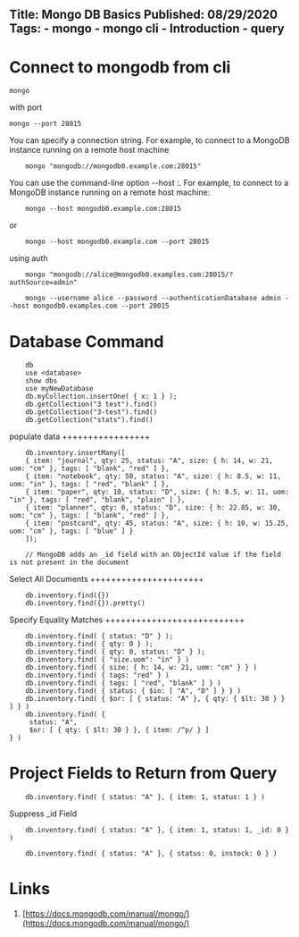 Title: Mongo DB Basics
Published: 08/29/2020
Tags:
    - mongo
    - mongo cli
    - Introduction
    - query
---

Connect to mongodb from cli
======================================

```mongo```

with port

```mongo --port 28015```

You can specify a connection string. For example, to connect to a MongoDB instance running on a remote host machine

```
    mongo "mongodb://mongodb0.example.com:28015"
```

You can use the command-line option --host <host>:<port>. For example, to connect to a MongoDB instance running on a remote host machine:

```
    mongo --host mongodb0.example.com:28015
```

or

```
    mongo --host mongodb0.example.com --port 28015
```

using auth

```
    mongo "mongodb://alice@mongodb0.examples.com:28015/?authSource=admin"
```

```
    mongo --username alice --password --authenticationDatabase admin --host mongodb0.examples.com --port 28015
```

Database Command
===================
```
    db
    use <database>
    show dbs
    use myNewDatabase
    db.myCollection.insertOne( { x: 1 } );
    db.getCollection("3 test").find()
    db.getCollection("3-test").find()
    db.getCollection("stats").find()
```

populate data
+++++++++++++++++
```
    db.inventory.insertMany([
    { item: "journal", qty: 25, status: "A", size: { h: 14, w: 21, uom: "cm" }, tags: [ "blank", "red" ] },
    { item: "notebook", qty: 50, status: "A", size: { h: 8.5, w: 11, uom: "in" }, tags: [ "red", "blank" ] },
    { item: "paper", qty: 10, status: "D", size: { h: 8.5, w: 11, uom: "in" }, tags: [ "red", "blank", "plain" ] },
    { item: "planner", qty: 0, status: "D", size: { h: 22.85, w: 30, uom: "cm" }, tags: [ "blank", "red" ] },
    { item: "postcard", qty: 45, status: "A", size: { h: 10, w: 15.25, uom: "cm" }, tags: [ "blue" ] }
    ]);

    // MongoDB adds an _id field with an ObjectId value if the field is not present in the document
```

Select All Documents
++++++++++++++++++++++
```
    db.inventory.find({})
    db.inventory.find({}).pretty()
```

Specify Equality Matches
+++++++++++++++++++++++++++

```
    db.inventory.find( { status: "D" } );
    db.inventory.find( { qty: 0 } );
    db.inventory.find( { qty: 0, status: "D" } );
    db.inventory.find( { "size.uom": "in" } )
    db.inventory.find( { size: { h: 14, w: 21, uom: "cm" } } )
    db.inventory.find( { tags: "red" } )
    db.inventory.find( { tags: [ "red", "blank" ] } )
    db.inventory.find( { status: { $in: [ "A", "D" ] } } )
    db.inventory.find( { $or: [ { status: "A" }, { qty: { $lt: 30 } } ] } )
    db.inventory.find( {
     status: "A",
     $or: [ { qty: { $lt: 30 } }, { item: /^p/ } ]
} )
```

Project Fields to Return from Query
======================================

```
    db.inventory.find( { status: "A" }, { item: 1, status: 1 } )
```
Suppress _id Field
```
    db.inventory.find( { status: "A" }, { item: 1, status: 1, _id: 0 } )
```

```
    db.inventory.find( { status: "A" }, { status: 0, instock: 0 } )
```

Links
===========
1. [https://docs.mongodb.com/manual/mongo/](https://docs.mongodb.com/manual/mongo/)